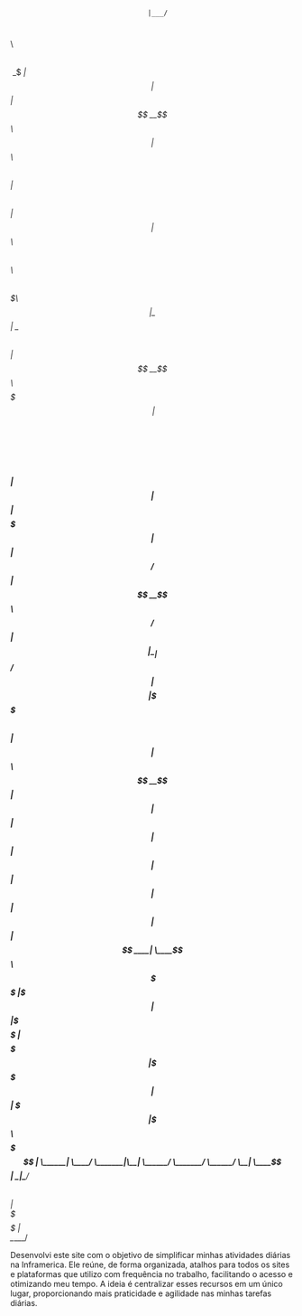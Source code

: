                                       |___/           
$$$$$$\ $$\               $$\                 $$$$$$$\                                                    
\_$$  _|$$ |              $$ |                $$  __$$\                                                   
  $$ |$$$$$$\    $$$$$$\  $$ | $$$$$$\        $$ |  $$ | $$$$$$\   $$$$$$\   $$$$$$\   $$$$$$\   $$$$$$$\ 
  $$ |\_$$  _|   \____$$\ $$ |$$  __$$\       $$$$$$$\ |$$  __$$\ $$  __$$\ $$  __$$\ $$  __$$\ $$  _____|
  $$ |  $$ |     $$$$$$$ |$$ |$$ /  $$ |      $$  __$$\ $$ /  $$ |$$ |  \__|$$ /  $$ |$$$$$$$$ |\$$$$$$\  
  $$ |  $$ |$$\ $$  __$$ |$$ |$$ |  $$ |      $$ |  $$ |$$ |  $$ |$$ |      $$ |  $$ |$$   ____| \____$$\ 
$$$$$$\ \$$$$  |\$$$$$$$ |$$ |\$$$$$$  |      $$$$$$$  |\$$$$$$  |$$ |      \$$$$$$$ |\$$$$$$$\ $$$$$$$  |
\______| \____/  \_______|\__| \______/       \_______/  \______/ \__|       \____$$ | \_______|\_______/ 
                                                                            $$\   $$ |                    
                                                                            \$$$$$$  |                    
                                                                             \______/                    



Desenvolvi este site com o objetivo de simplificar minhas atividades diárias na Inframerica. Ele reúne, de forma organizada, atalhos para todos os sites e plataformas que utilizo com frequência no trabalho, facilitando o acesso e otimizando meu tempo. A ideia é centralizar esses recursos em um único lugar, proporcionando mais praticidade e agilidade nas minhas tarefas diárias.
